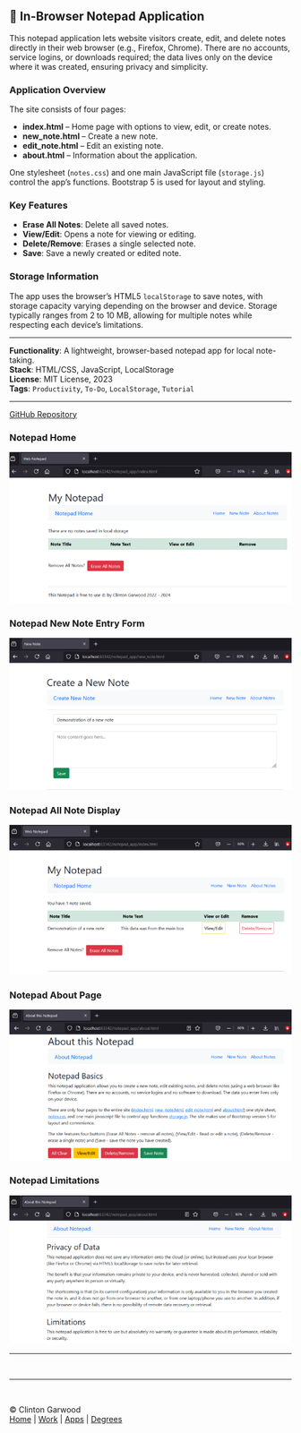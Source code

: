 ## 📝 In-Browser Notepad Application

This notepad application lets website visitors create, edit, and delete notes directly in their web browser (e.g., Firefox, Chrome). There are no accounts, service logins, or downloads required; the data lives only on the device where it was created, ensuring privacy and simplicity.

### Application Overview

The site consists of four pages:
- **index.html** – Home page with options to view, edit, or create notes.
- **new_note.html** – Create a new note.
- **edit_note.html** – Edit an existing note.
- **about.html** – Information about the application.

One stylesheet (`notes.css`) and one main JavaScript file (`storage.js`) control the app’s functions. Bootstrap 5 is used for layout and styling.

### Key Features

- **Erase All Notes**: Delete all saved notes.
- **View/Edit**: Opens a note for viewing or editing.
- **Delete/Remove**: Erases a single selected note.
- **Save**: Save a newly created or edited note.

### Storage Information

The app uses the browser’s HTML5 `localStorage` to save notes, with storage capacity varying depending on the browser and device. Storage typically ranges from 2 to 10 MB, allowing for multiple notes while respecting each device’s limitations.

---

**Functionality**: A lightweight, browser-based notepad app for local note-taking.  
**Stack**: HTML/CSS, JavaScript, LocalStorage  
**License**: MIT License, 2023  
**Tags**: `Productivity`, `To-Do`, `LocalStorage`, `Tutorial`

---
[GitHub Repository](https://github.com/theCodingProfessor/Round_Trip_Data_Python_Flask_MongoDB)

### Notepad Home 
![Notepad Home](../img/app_img/notepad_home.png 'The home page for the Notepad App.') 

### Notepad New Note Entry Form
![Notepad Form](../img/app_img/notepad_entry.png 'The web form used to collect information from the website visitor.') <br>

### Notepad All Note Display 
![Notes Display](../img/app_img/notepad_list.png 'All notes received from the user are displayed.') 

### Notepad About Page
![About Notepad](../img/app_img/notepad_about.png 'General data about the Notepad App.')

### Notepad Limitations
![Notepad Limits](../img/app_img/notepad_limits.png 'Statement on limits of the Notepad App.')
<hr><br>
<hr><br>

&copy; Clinton Garwood  
[Home](../Hello_World.md) | [Work](../Experience) | [Apps](../Code_Apps) | [Degrees](../Degrees) 

